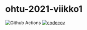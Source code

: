 # ohtu-2021-viikko1

![Github Actions](https://github.com/ilrm123/ohtu-2021-viikko1/workflows/CI/badge.svg)
[![codecov](https://codecov.io/gh/ilrm123/ohtu-2021-viikko1/branch/main/graph/badge.svg?token=TIS5DSQEAF)](https://codecov.io/gh/ilrm123/ohtu-2021-viikko1)
